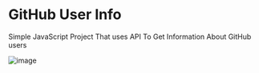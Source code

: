 # GitHub User Info
Simple JavaScript Project That uses API To Get Information About GitHub users

![image](https://github.com/SpreadSheets600/github-user-info/assets/115402296/7d4408fd-4376-4617-ac18-0a7b46a80944)
